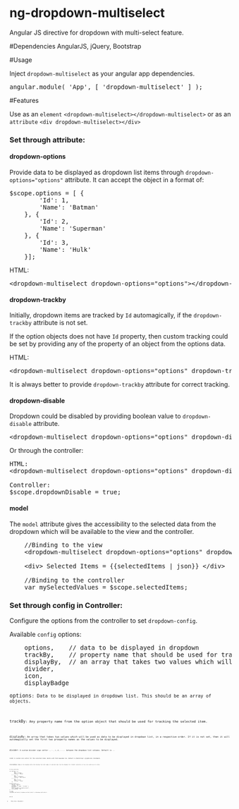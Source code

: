 # ng-dropdown-multiselect
Angular JS directive for dropdown with multi-select feature.

#Dependencies
AngularJS, jQuery, Bootstrap

#Usage

Inject <code>dropdown-multiselect</code> as your angular app dependencies.
<pre>angular.module( 'App', [ 'dropdown-multiselect' ] );</pre>

#Features

<p>Use as an <code>element</code>
  <code>&ltdropdown-multiselect&gt&lt/dropdown-multiselect&gt</code>
  or as an <code>attribute</code>
  <code>&ltdiv dropdown-multiselect&gt&lt/div&gt</code>
</p>

<h3>Set through attribute:</h3>

<h4>dropdown-options</h4>
<p>Provide data to be displayed as dropdown list items through <code>dropdown-options="options"</code> attribute. It can accept the object in a format of:</p>
<pre>$scope.options = [ {
        'Id': 1,
        'Name': 'Batman'
    }, {
        'Id': 2,
        'Name': 'Superman'
    }, {
        'Id': 3,
        'Name': 'Hulk'
    }];
</pre>
<p>HTML:</p>
<pre>&ltdropdown-multiselect dropdown-options="options"&gt&lt/dropdown-multiselect&gt</pre>

<h4>dropdown-trackby</h4>
<p>Initially, dropdown items are tracked by <code>Id</code> automagically, if the <code>dropdown-trackby</code> attribute is not set.</p>
<p>If the option objects does not have <code>Id</code> property, then custom tracking could be set by providing any of the property of an object from the options data.</p>
<p>HTML:</p>
<pre>&ltdropdown-multiselect dropdown-options="options" dropdown-trackby="Name"&gt&lt/dropdown-multiselect&gt</pre>
<p>It is always better to provide <code>dropdown-trackby</code> attribute for correct tracking.</p>

<h4>dropdown-disable</h4>
<p>Dropdown could be disabled by providing boolean value to <code>dropdown-disable</code> attribute.
<pre>&ltdropdown-multiselect dropdown-options="options" dropdown-disable="true"&gt&lt/dropdown-multiselect&gt</pre>

Or through the controller:
<pre>
HTML:
&ltdropdown-multiselect dropdown-options="options" dropdown-disable="dropdownDisable"&gt&lt/dropdown-multiselect&gt

Controller:
$scope.dropdownDisable = true;
</pre>

<h4>model</h4>
The <code>model</code> attribute gives the accessibility to the selected data from the dropdown which will be available to the view and the controller.

<pre>
    //Binding to the view
    &ltdropdown-multiselect dropdown-options="options" dropdown-trackby="Id" model="selectedItems"&gt&lt/dropdown-multiselect&gt

    &ltdiv&gt Selected Items = {{selectedItems | json}} &lt/div&gt

    //Binding to the controller
    var mySelectedValues = $scope.selectedItems;
</pre>

<h3>Set through config in Controller:</h3>
Configure the options from the controller to set <code>dropdown-config</code>.
<p>Available <code>config</code> options:
<pre>
    options,    // data to be displayed in dropdown
    trackBy,    // property name that should be used for tracking the selected item
    displayBy,  // an array that takes two values which will be used
    divider,
    icon,
    displayBadge
</pre>

<p><code>options<code>: Data to be displayed in dropdown list. This should be an array of objects.</p>
<p><code>trackBy<code>: Any property name from the option object that should be used for tracking the selected item.</p>
<p><code>displayBy<code>: An array that takes two values which will be used as data to be displayed in dropdown list, in a respective order. If it is not set, then it will automagically set the first two prooperty names as the values to be displayed.</p>
<p><code>divider<code>: A custom divider sign setter <code>-, : , =, # ,......</code> between the dropdown list columns. Default is <code>-</code>.</p>
<p><code>icon<code>: A custom icon setter for the selected items. Works with Font-Awesome too. Default is Bootstrap's glyphicons checkmark.</p>
<p><code>displayBadge<code>: Badge on the dropdown button that displays the total number of selected items from the dropdown list. Default visibility is true, but could be set to false.</p>

<pre>
In the controller:

var options = [ {
        'Id': 1,
        'Name': 'Batman',
        'Costume': 'Black'
    }, {
        'Id': 2,
        'Name': 'Superman',
        'Costume': 'Red & Blue'
    }, {
        'Id': 3,
        'Name': 'Hulk',
        'Costume': 'Green'
    }];

$scope.config = {
    options: options,
    trackBy: 'Id',
    displayBy: [ 'Name', 'Costume' ],
    divider: ':',
    icon: 'glyphicon glyphicon-heart',
    displayBadge: true
};

In HTML:
&ltdropdown-multiselect dropdown-config="config" &gt&lt/dropdown-multiselect&gt
</pre>

#TO DO
- Make jQuery independent.

